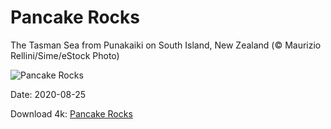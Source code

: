 # Pancake Rocks

The Tasman Sea from Punakaiki on South Island, New Zealand (© Maurizio Rellini/Sime/eStock Photo)

![Pancake Rocks](https://bing.com/th?id=OHR.PancakeRocks_EN-US1220361824_UHD.jpg&rf=LaDigue_UHD.jpg&pid=hp&w=1024&h=576)

Date: 2020-08-25

Download 4k: [Pancake Rocks](https://bing.com/th?id=OHR.PancakeRocks_EN-US1220361824_UHD.jpg&rf=LaDigue_UHD.jpg&pid=hp&w=3840&h=2160)


